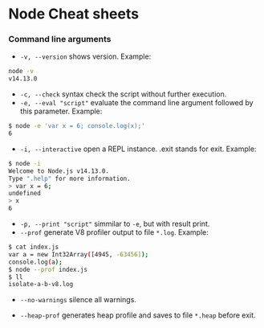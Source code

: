 
# Node Cheat sheets

### Command line arguments
* `-v, --version` shows version.
Example: 
```bash
node -v 
v14.13.0
```
* `-c, --check` syntax check the script without further execution.
* `-e, --eval "script"` evaluate the command line argument followed by this parameter. 
Example: 
```bash
$ node -e 'var x = 6; console.log(x);'
6
```
* `-i, --interactive` open a REPL instance. .exit stands for exit.
Example: 
```bash
$ node -i
Welcome to Node.js v14.13.0.
Type ".help" for more information.
> var x = 6;
undefined
> x
6
```
* `-p, --print "script"` simmilar to `-e`, but with result print.
* `--prof` generate V8 profiler output to file `*.log`.
Example: 
```bash
$ cat index.js
var a = new Int32Array([4945, -63456]);
console.log(a);
$ node --prof index.js
$ ll 
isolate-a-b-v8.log
```

* `--no-warnings` silence all warnings.

* `--heap-prof` generates heap profile and saves to file `*.heap` before exit.

